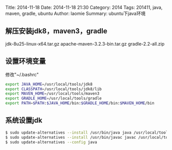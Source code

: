 Title: 2014-11-18
Date: 2014-11-18 21:30
Category: 2014
Tags: 201411, java, maven, gradle, ubuntu
Author: laomie
Summary: ubuntu下java环境


解压安装jdk8，maven3，gradle
---------------------------------
jdk-8u25-linux-x64.tar.gz
apache-maven-3.2.3-bin.tar.gz
gradle-2.2-all.zip

设置环境变量
------------------------------------
修改"~/.bashrc"
```bash
export JAVA_HOME=/usr/local/tools/jdk8
export CLASSPATH=/usr/local/tools/jdk8/lib
export MAVEN_HOME=/usr/local/tools/maven3
export GRADLE_HOME=/usr/local/tools/gradle
export PATH=$PATH:$JAVA_HOME/bin:$GRADLE_HOME/bin:$MAVEN_HOME/bin
```

系统设置jdk
--------------------------------------------
```bash
$ sudo update-alternatives --install /usr/bin/java java /usr/local/tools/jdk8/bin/java 300
$ sudo update-alternatives --install /usr/bin/javac javac /usr/local/tools/jdk8/bin/javac 300
$ sudo update-alternatives --config java
```




